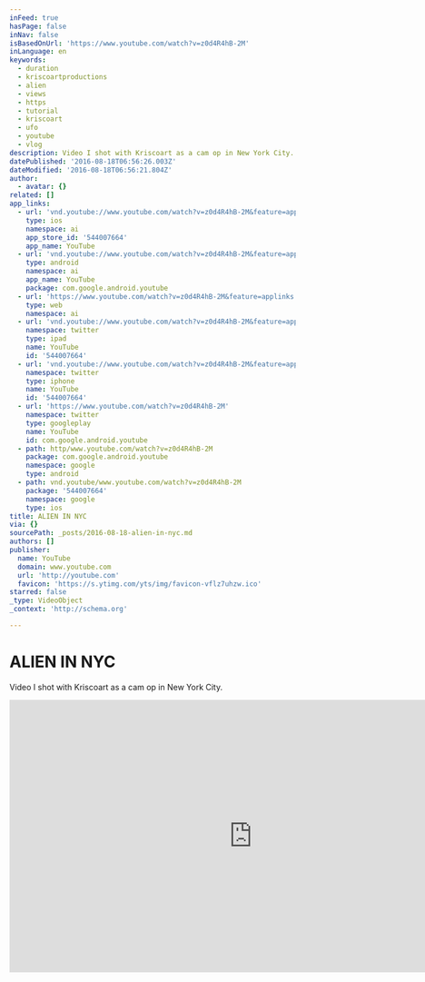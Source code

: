 ```yaml
---
inFeed: true
hasPage: false
inNav: false
isBasedOnUrl: 'https://www.youtube.com/watch?v=z0d4R4hB-2M'
inLanguage: en
keywords:
  - duration
  - kriscoartproductions
  - alien
  - views
  - https
  - tutorial
  - kriscoart
  - ufo
  - youtube
  - vlog
description: Video I shot with Kriscoart as a cam op in New York City.
datePublished: '2016-08-18T06:56:26.003Z'
dateModified: '2016-08-18T06:56:21.804Z'
author:
  - avatar: {}
related: []
app_links:
  - url: 'vnd.youtube://www.youtube.com/watch?v=z0d4R4hB-2M&feature=applinks'
    type: ios
    namespace: ai
    app_store_id: '544007664'
    app_name: YouTube
  - url: 'vnd.youtube://www.youtube.com/watch?v=z0d4R4hB-2M&feature=applinks'
    type: android
    namespace: ai
    app_name: YouTube
    package: com.google.android.youtube
  - url: 'https://www.youtube.com/watch?v=z0d4R4hB-2M&feature=applinks'
    type: web
    namespace: ai
  - url: 'vnd.youtube://www.youtube.com/watch?v=z0d4R4hB-2M&feature=applinks'
    namespace: twitter
    type: ipad
    name: YouTube
    id: '544007664'
  - url: 'vnd.youtube://www.youtube.com/watch?v=z0d4R4hB-2M&feature=applinks'
    namespace: twitter
    type: iphone
    name: YouTube
    id: '544007664'
  - url: 'https://www.youtube.com/watch?v=z0d4R4hB-2M'
    namespace: twitter
    type: googleplay
    name: YouTube
    id: com.google.android.youtube
  - path: http/www.youtube.com/watch?v=z0d4R4hB-2M
    package: com.google.android.youtube
    namespace: google
    type: android
  - path: vnd.youtube/www.youtube.com/watch?v=z0d4R4hB-2M
    package: '544007664'
    namespace: google
    type: ios
title: ALIEN IN NYC
via: {}
sourcePath: _posts/2016-08-18-alien-in-nyc.md
authors: []
publisher:
  name: YouTube
  domain: www.youtube.com
  url: 'http://youtube.com'
  favicon: 'https://s.ytimg.com/yts/img/favicon-vflz7uhzw.ico'
starred: false
_type: VideoObject
_context: 'http://schema.org'

---
```

# ALIEN IN NYC

Video I shot with Kriscoart as a cam op in New York City.

<iframe src="https://cdn.embedly.com/widgets/media.html?src=http%3A%2F%2Fwww.youtube.com%2Fembed%2Fz0d4R4hB-2M&amp;src_secure=1&amp;url=http%3A%2F%2Fwww.youtube.com%2Fwatch%3Fv%3Dz0d4R4hB-2M&amp;image=http%3A%2F%2Fi.ytimg.com%2Fvi%2Fz0d4R4hB-2M%2Fhqdefault.jpg&amp;key=b7d04c9b404c499eba89ee7072e1c4f7&amp;type=text%2Fhtml&amp;schema=youtube" width="854" height="480" scrolling="no" frameborder="0" allowfullscreen="" style=""></iframe>